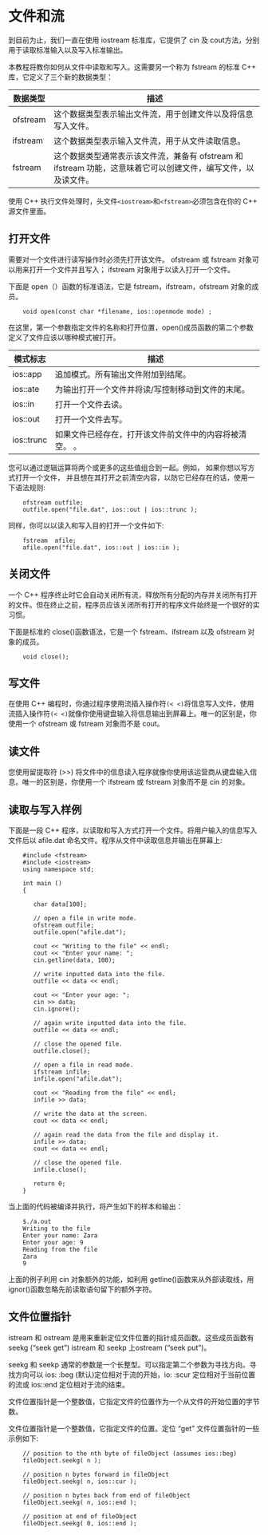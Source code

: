 # 文件和流

到目前为止，我们一直在使用 iostream 标准库，它提供了 cin 及 cout方法，分别用于读取标准输入以及写入标准输出。

本教程将教你如何从文件中读取和写入。这需要另一个称为 fstream 的标准 C++ 库，它定义了三个新的数据类型：

| 数据类型 | 描述                                                         |
| -------- | ------------------------------------------------------------ |
| ofstream | 这个数据类型表示输出文件流，用于创建文件以及将信息写入文件。 |
| ifstream | 这个数据类型表示输入文件流，用于从文件读取信息。              |
| fstream  | 这个数据类型通常表示该文件流，兼备有 ofstream 和 ifstream 功能，这意味着它可以创建文件，编写文件，以及读文件。 |

使用 C++ 执行文件处理时，头文件`<iostream>`和`<fstream>`必须包含在你的 C++ 源文件里面。

## 打开文件

需要对一个文件进行读写操作时必须先打开该文件。 ofstream 或 fstream 对象可以用来打开一个文件并且写入； ifstream 对象用于以读入打开一个文件。

下面是 open（）函数的标准语法，它是 fstream，ifstream，ofstream 对象的成员。

```
    void open(const char *filename, ios::openmode mode) ;
```

在这里，第一个参数指定文件的名称和打开位置，open()成员函数的第二个参数定义了文件应该以哪种模式被打开。

| 模式标志   | 描述                                                   |
| ---------- | ------------------------------------------------------ |
| ios::app   | 追加模式。所有输出文件附加到结尾。                     |
| ios::ate   | 为输出打开一个文件并将读/写控制移动到文件的末尾。      |
| ios::in    | 打开一个文件去读。                                     |
| ios::out   | 打开一个文件去写。                                     |
| ios::trunc | 如果文件已经存在，打开该文件前文件中的内容将被清空。 。 |

您可以通过逻辑运算将两个或更多的这些值组合到一起。例如， 如果你想以写方式打开一个文件， 并且想在其打开之前清空内容，以防它已经存在的话，使用一下语法规则:

```
    ofstream outfile;
    outfile.open("file.dat", ios::out | ios::trunc );
```

同样，你可以以读入和写入目的打开一个文件如下:

```
    fstream  afile;
    afile.open("file.dat", ios::out | ios::in );
```

## 关闭文件

一个 C++ 程序终止时它会自动关闭所有流，释放所有分配的内存并关闭所有打开的文件。但在终止之前，程序员应该关闭所有打开的程序文件始终是一个很好的实习惯。

下面是标准的 close()函数语法，它是一个 fstream、ifstream 以及 ofstream 对象的成员。

```
    void close();
```

## 写文件

在使用 C++ 编程时，你通过程序使用流插入操作符`(< <)`将信息写入文件，使用流插入操作符`(< <)`就像你使用键盘输入将信息输出到屏幕上。唯一的区别是，你使用一个 ofstream 或 fstream 对象而不是 cout。

## 读文件

您使用留提取符 (>>) 将文件中的信息读入程序就像你使用该运营商从键盘输入信息。唯一的区别是，你使用一个 ifstream 或 fstream 对象而不是 cin 的对象。

## 读取与写入样例

下面是一段 C++ 程序，以读取和写入方式打开一个文件。将用户输入的信息写入文件后以 afile.dat 命名文件。程序从文件中读取信息并输出在屏幕上:

```
    #include <fstream>
    #include <iostream>
    using namespace std;

    int main ()
    {

       char data[100];

       // open a file in write mode.
       ofstream outfile;
       outfile.open("afile.dat");

       cout << "Writing to the file" << endl;
       cout << "Enter your name: "; 
       cin.getline(data, 100);

       // write inputted data into the file.
       outfile << data << endl;

       cout << "Enter your age: "; 
       cin >> data;
       cin.ignore();

       // again write inputted data into the file.
       outfile << data << endl;

       // close the opened file.
       outfile.close();

       // open a file in read mode.
       ifstream infile; 
       infile.open("afile.dat"); 

       cout << "Reading from the file" << endl; 
       infile >> data; 

       // write the data at the screen.
       cout << data << endl;

       // again read the data from the file and display it.
       infile >> data; 
       cout << data << endl; 

       // close the opened file.
       infile.close();

       return 0;
    }
```

当上面的代码被编译并执行，将产生如下的样本和输出：

```
    $./a.out
    Writing to the file
    Enter your name: Zara
    Enter your age: 9
    Reading from the file
    Zara
    9
```

上面的例子利用 cin 对象额外的功能，如利用 getline()函数来从外部读取线，用 ignor()函数忽略先前读取语句留下的额外字符。

## 文件位置指针

istream 和 ostream 是用来重新定位文件位置的指针成员函数。这些成员函数有 seekg (“seek get”) istream 和 seekp 上ostream (“seek put”)。

seekg 和 seekp 通常的参数是一个长整型。可以指定第二个参数为寻找方向。寻找方向可以 ios: :beg (默认)定位相对于流的开始，io: :scur 定位相对于当前位置的流或 ios::end 定位相对于流的结束。

文件位置指针是一个整数值，它指定文件的位置作为一个从文件的开始位置的字节数。

文件位置指针是一个整数值，它指定文件的位置。定位 “get” 文件位置指针的一些示例如下:

```
    // position to the nth byte of fileObject (assumes ios::beg)
    fileObject.seekg( n );

    // position n bytes forward in fileObject
    fileObject.seekg( n, ios::cur );

    // position n bytes back from end of fileObject
    fileObject.seekg( n, ios::end );

    // position at end of fileObject
    fileObject.seekg( 0, ios::end );
```
